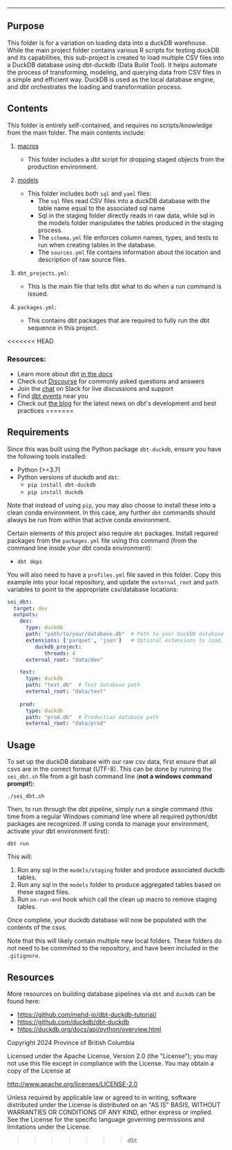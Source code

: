 ---
## Purpose

This folder is for a variation on loading data into a duckDB warehouse. While the main project folder contains various R scripts for testing duckDB and its capabilities, this sub-project is created to load multiple CSV files into a DuckDB database using dbt-duckdb (Data Build Tool). It helps automate the process of transforming, modeling, and querying data from CSV files in a simple and efficient way. DuckDB is used as the local database engine, and dbt orchestrates the loading and transformation process.

## Contents

This folder is entirely self-contained, and requires no scripts/knowledge from the main folder. The main contents include:

1. [macros](macros)
   * This folder includes a dbt script for dropping staged objects from the production environment. 

2. [models](models)
   * This folder includes both `sql` and `yaml` files:
       * The `sql` files read CSV files into a duckDB database with the table name equal to the associated sql name
       * Sql in the staging folder directly reads in raw data, while sql in the models folder manipulates the tables produced in the staging process. 
       * The `schema.yml` file enforces column names, types, and tests to run when creating tables in the database. 
       * The `sources.yml` file contains information about the location and description of raw source files. 

3. `dbt_projects.yml`:
   * This is the main file that tells dbt what to do when a run command is issued.

4. `packages.yml`:
   * This contains dbt packages that are required to fully run the dbt sequence in this project. 


<<<<<<< HEAD
### Resources:
- Learn more about dbt [in the docs](https://docs.getdbt.com/docs/introduction)
- Check out [Discourse](https://discourse.getdbt.com/) for commonly asked questions and answers
- Join the [chat](https://community.getdbt.com/) on Slack for live discussions and support
- Find [dbt events](https://events.getdbt.com) near you
- Check out [the blog](https://blog.getdbt.com/) for the latest news on dbt's development and best practices
=======
## Requirements

Since this was built using the Python package `dbt-duckdb`, ensure you have the following tools installed:

* Python (>=3.7)
* Python versions of duckdb and `dbt`:
    * `pip install dbt-duckdb`
    * `pip install duckdb`

Note that instead of using `pip`, you may also choose to install these into a clean conda environment. In this case, any further `dbt` commands should always be run from within that active conda environment. 

Certain elements of this project also require `dbt` packages. Install required packages from the `packages.yml` file using this command (from the command line inside your dbt conda environment):
* `dbt deps`


You will also need to have a `profiles.yml` file saved in this folder. Copy this example into your local repository, and update the `external_root` and `path` variables to point to the appropriate csv/database locations:

```yaml
sei_dbt:
  target: dev
  outputs:
    dev:
      type: duckdb
      path: "path/to/your/database.db"  # Path to your DuckDB database file
      extensions: ['parquet', 'json']   # Optional extensions to load, if needed
         duckdb_project:
            threads: 4
      external_root: "data/dev"

    test:
      type: duckdb
      path: "test.db"  # Test database path
      external_root: "data/test" 
      
    prod:
      type: duckdb
      path: "prod.db"  # Production database path
      external_root: "data/prod"
```

## Usage

To set up the duckDB database with our raw csv data, first ensure that all csvs are in the correct format (UTF-8). This can be done by running the `sei_dbt.sh` file from a git bash command line (**not a windows command prompt!**):

`./sei_dbt.sh`

Then, to run through the dbt pipeline, simply run a single command (this time from a regular Windows command line where all required python/dbt packages are recognized. If using conda to manage your environment, activate your dbt environment first):

`dbt run`

This will:
1. Run any sql in the `models/staging` folder and produce associated duckdb tables.
2. Run any sql in the `models` folder to produce aggregated tables based on these staged files. 
3. Run `on-run-end` hook which call the clean up macro to remove staging tables. 

Once complete, your duckdb database will now be populated with the contents of the csvs. 

Note that this will likely contain multiple new local folders. These folders do not need to be committed to the repository, and have been included in the `.gitignore`. 

## Resources

More resources on building database pipelines via `dbt` and `duckdb` can be found here: 

* https://github.com/mehd-io/dbt-duckdb-tutorial/
* https://github.com/duckdb/dbt-duckdb
* https://duckdb.org/docs/api/python/overview.html


Copyright 2024 Province of British Columbia

Licensed under the Apache License, Version 2.0 (the "License");
you may not use this file except in compliance with the License.
You may obtain a copy of the License at 

   http://www.apache.org/licenses/LICENSE-2.0

Unless required by applicable law or agreed to in writing, software
distributed under the License is distributed on an "AS IS" BASIS,
WITHOUT WARRANTIES OR CONDITIONS OF ANY KIND, either express or implied.
See the License for the specific language governing permissions and
limitations under the License.
>>>>>>> dbt
